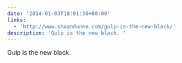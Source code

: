 ```yaml
---
date: '2014-01-03T18:01:36+00:00'
links:
  - 'http://www.shaundunne.com/gulp-is-the-new-black/'
description: 'Gulp is the new black. '
---
```

Gulp is the new black. 
